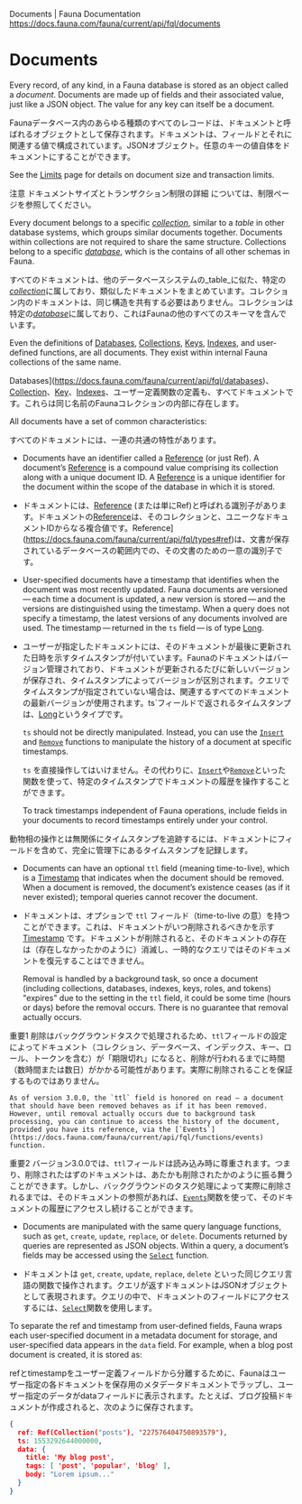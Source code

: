 Documents | Fauna Documentation
https://docs.fauna.com/fauna/current/api/fql/documents

# Documents

Every record, of any kind, in a Fauna database is stored as an object called a _document_. Documents are made up of fields and their associated value, just like a JSON object. The value for any key can itself be a document.

Faunaデータベース内のあらゆる種類のすべてのレコードは、ドキュメントと呼ばれるオブジェクトとして保存されます。ドキュメントは、フィールドとそれに関連する値で構成されています。JSONオブジェクト。任意のキーの値自体をドキュメントにすることができます。

See the [Limits](https://docs.fauna.com/fauna/current/api/limits) page for details on document size and transaction limits.

注意
ドキュメントサイズとトランザクション制限の詳細 については、制限ページを参照してください。

Every document belongs to a specific [_collection_](https://docs.fauna.com/fauna/current/api/fql/collections), similar to a _table_ in other database systems, which groups similar documents together. Documents within collections are not required to share the same structure. Collections belong to a specific [_database_](https://docs.fauna.com/fauna/current/api/fql/databases), which is the contains of all other schemas in Fauna.

すべてのドキュメントは、他のデータベースシステムの_table_に似た、特定の[_collection_](https://docs.fauna.com/fauna/current/api/fql/collections)に属しており、類似したドキュメントをまとめています。コレクション内のドキュメントは、同じ構造を共有する必要はありません。コレクションは特定の[_database_](https://docs.fauna.com/fauna/current/api/fql/databases)に属しており、これはFaunaの他のすべてのスキーマを含んでいます。

Even the definitions of [Databases](https://docs.fauna.com/fauna/current/api/fql/databases), [Collections](https://docs.fauna.com/fauna/current/api/fql/collections), [Keys](https://docs.fauna.com/fauna/current/security/), [Indexes](https://docs.fauna.com/fauna/current/api/fql/indexes), and user-defined functions, are all documents. They exist within internal Fauna collections of the same name.

Databases](https://docs.fauna.com/fauna/current/api/fql/databases)、[Collection](https://docs.fauna.com/fauna/current/api/fql/collections)、[Key](https://docs.fauna.com/fauna/current/security/)、[Indexes](https://docs.fauna.com/fauna/current/api/fql/indexes)、ユーザー定義関数の定義も、すべてドキュメントです。これらは同じ名前のFaunaコレクションの内部に存在します。

All documents have a set of common characteristics:

すべてのドキュメントには、一連の共通の特性があります。

-   Documents have an identifier called a [Reference](https://docs.fauna.com/fauna/current/api/fql/types#ref) (or just Ref). A document’s [Reference](https://docs.fauna.com/fauna/current/api/fql/types#ref) is a compound value comprising its collection along with a unique document ID. A [Reference](https://docs.fauna.com/fauna/current/api/fql/types#ref) is a unique identifier for the document within the scope of the database in which it is stored.

- ドキュメントには、[Reference](https://docs.fauna.com/fauna/current/api/fql/types#ref) (または単にRef)と呼ばれる識別子があります。ドキュメントの[Reference](https://docs.fauna.com/fauna/current/api/fql/types#ref)は、そのコレクションと、ユニークなドキュメントIDからなる複合値です。Reference](https://docs.fauna.com/fauna/current/api/fql/types#ref)は、文書が保存されているデータベースの範囲内での、その文書のための一意の識別子です。

-   User-specified documents have a timestamp that identifies when the document was most recently updated. Fauna documents are versioned — each time a document is updated, a new version is stored — and the versions are distinguished using the timestamp. When a query does not specify a timestamp, the latest versions of any documents involved are used. The timestamp — returned in the `ts` field — is of type [Long](https://docs.fauna.com/fauna/current/api/fql/types#long).

- ユーザーが指定したドキュメントには、そのドキュメントが最後に更新された日時を示すタイムスタンプが付いています。Faunaのドキュメントはバージョン管理されており、ドキュメントが更新されるたびに新しいバージョンが保存され、タイムスタンプによってバージョンが区別されます。クエリでタイムスタンプが指定されていない場合は、関連するすべてのドキュメントの最新バージョンが使用されます。ts`フィールドで返されるタイムスタンプは、[Long](https://docs.fauna.com/fauna/current/api/fql/types#long)というタイプです。

    `ts` should not be directly manipulated. Instead, you can use the [`Insert`](https://docs.fauna.com/fauna/current/api/fql/functions/insert) and [`Remove`](https://docs.fauna.com/fauna/current/api/fql/functions/remove) functions to manipulate the history of a document at specific timestamps.

    `ts` を直接操作してはいけません。その代わりに、[`Insert`](https://docs.fauna.com/fauna/current/api/fql/functions/insert)や[`Remove`](https://docs.fauna.com/fauna/current/api/fql/functions/remove)といった関数を使って、特定のタイムスタンプでドキュメントの履歴を操作することができます。

    To track timestamps independent of Fauna operations, include fields in your documents to record timestamps entirely under your control.

動物相の操作とは無関係にタイムスタンプを追跡するには、ドキュメントにフィールドを含めて、完全に管理下にあるタイムスタンプを記録します。

-   Documents can have an optional `ttl` field (meaning time-to-live), which is a [Timestamp](https://docs.fauna.com/fauna/current/api/fql/types#timestamp) that indicates when the document should be removed. When a document is removed, the document’s existence ceases (as if it never existed); temporal queries cannot recover the document.

- ドキュメントは、オプションで `ttl` フィールド（time-to-live の意）を持つことができます。これは、ドキュメントがいつ削除されるべきかを示す [Timestamp](https://docs.fauna.com/fauna/current/api/fql/types#timestamp) です。ドキュメントが削除されると、そのドキュメントの存在は（存在しなかったかのように）消滅し、一時的なクエリではそのドキュメントを復元することはできません。

    Removal is handled by a background task, so once a document (including collections, databases, indexes, keys, roles, and tokens) "expires" due to the setting in the `ttl` field, it could be some time (hours or days) before the removal occurs. There is no guarantee that removal actually occurs.

重要1
    削除はバックグラウンドタスクで処理されるため、`ttl`フィールドの設定によってドキュメント（コレクション、データベース、インデックス、キー、ロール、トークンを含む）が「期限切れ」になると、削除が行われるまでに時間（数時間または数日）がかかる可能性があります。実際に削除されることを保証するものではありません。

    As of version 3.0.0, the `ttl` field is honored on read — a document that should have been removed behaves as if it has been removed. However, until removal actually occurs due to background task processing, you can continue to access the history of the document, provided you have its reference, via the [`Events`](https://docs.fauna.com/fauna/current/api/fql/functions/events) function.

重要2
    バージョン3.0.0では、`ttl`フィールドは読み込み時に尊重されます。つまり、削除されたはずのドキュメントは、あたかも削除されたかのように振る舞うことができます。しかし、バックグラウンドのタスク処理によって実際に削除されるまでは、そのドキュメントの参照があれば、[`Events`](https://docs.fauna.com/fauna/current/api/fql/functions/events)関数を使って、そのドキュメントの履歴にアクセスし続けることができます。
    

-   Documents are manipulated with the same query language functions, such as `get`, `create`, `update`, `replace`, or `delete`. Documents returned by queries are represented as JSON objects. Within a query, a document’s fields may be accessed using the [`Select`](https://docs.fauna.com/fauna/current/api/fql/functions/select) function.

- ドキュメントは `get`, `create`, `update`, `replace`, `delete` といった同じクエリ言語の関数で操作されます。クエリが返すドキュメントはJSONオブジェクトとして表現されます。クエリの中で、ドキュメントのフィールドにアクセスするには、[`Select`](https://docs.fauna.com/fauna/current/api/fql/functions/select)関数を使用します。
    

To separate the ref and timestamp from user-defined fields, Fauna wraps each user-specified document in a metadata document for storage, and user-specified data appears in the `data` field. For example, when a blog post document is created, it is stored as:

refとtimestampをユーザー定義フィールドから分離するために、Faunaはユーザー指定の各ドキュメントを保存用のメタデータドキュメントでラップし、ユーザー指定のデータがdataフィールドに表示されます。たとえば、ブログ投稿ドキュメントが作成されると、次のように保存されます。

```json
{
  ref: Ref(Collection("posts"), "227576404750893579"),
  ts: 1553292644000000,
  data: {
    title: 'My blog post',
    tags: [ 'post', 'popular', 'blog' ],
    body: "Lorem ipsum..."
  }
}
```

